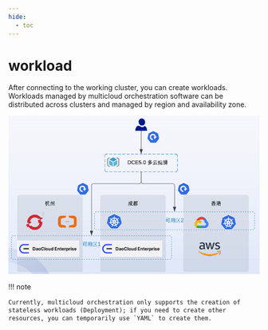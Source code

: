 ```yaml
---
hide:
  - toc
---
```


# workload

After connecting to the working cluster, you can create workloads. Workloads managed by multicloud orchestration software can be distributed across clusters and managed by region and availability zone.

![workload](../images/workload01.png)

!!! note

    Currently, multicloud orchestration only supports the creation of stateless workloads (Deployment); if you need to create other resources, you can temporarily use `YAML` to create them.